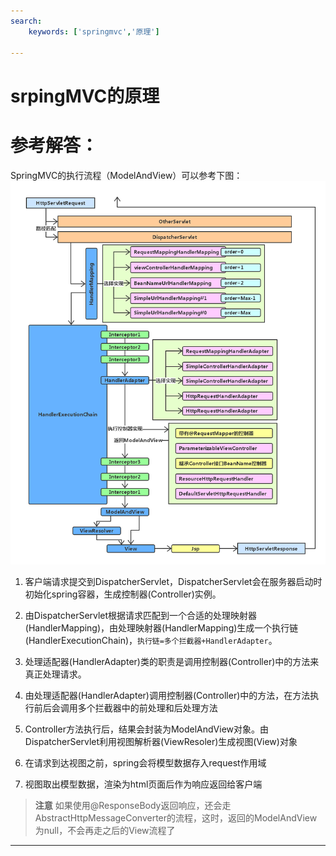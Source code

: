 ```yaml
---
search:
    keywords: ['springmvc','原理']

---
```




# srpingMVC的原理


# 参考解答：

SpringMVC的执行流程（ModelAndView）可以参考下图：![](/assets/2.png)


1. 客户端请求提交到DispatcherServlet，DispatcherServlet会在服务器启动时初始化spring容器，生成控制器(Controller)实例。

2. 由DispatcherServlet根据请求匹配到一个合适的处理映射器(HandlerMapping)，由处理映射器(HandlerMapping)生成一个执行链(HandlerExecutionChain)，`执行链=多个拦截器+HandlerAdapter`。

3. 处理适配器(HandlerAdapter)类的职责是调用控制器(Controller)中的方法来真正处理请求。

4. 由处理适配器(HandlerAdapter)调用控制器(Controller)中的方法，在方法执行前后会调用多个拦截器中的前处理和后处理方法

5. Controller方法执行后，结果会封装为ModelAndView对象。由 DispatcherServlet利用视图解析器(ViewResoler)生成视图(View)对象

6. 在请求到达视图之前，spring会将模型数据存入request作用域

7. 视图取出模型数据，渲染为html页面后作为响应返回给客户端

> **注意**
如果使用@ResponseBody返回响应，还会走AbstractHttpMessageConverter的流程，这时，返回的ModelAndView为null，不会再走之后的View流程了

---